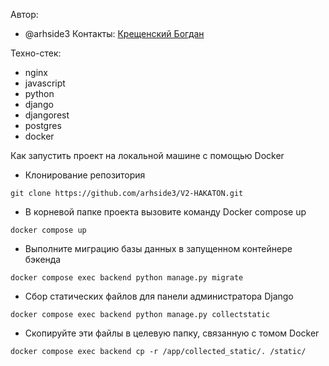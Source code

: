 Автор:
- @arhside3
Контакты:
[Крещенский Богдан](https://t.me/arhside3)

Техно-стек:
- nginx 
- javascript 
- python 
- django 
- djangorest 
- postgres 
- docker

Как запустить проект на локальной машине с помощью Docker
- Клонирование репозитория
```
git clone https://github.com/arhside3/V2-HAKATON.git
```
- В корневой папке проекта вызовите команду Docker compose up
```
docker compose up
```
- Выполните миграцию базы данных в запущенном контейнере бэкенда
```
docker compose exec backend python manage.py migrate
```
- Сбор статических файлов для панели администратора Django
```
docker compose exec backend python manage.py collectstatic
```
- Скопируйте эти файлы в целевую папку, связанную с томом Docker
```
docker compose exec backend cp -r /app/collected_static/. /static/
```
